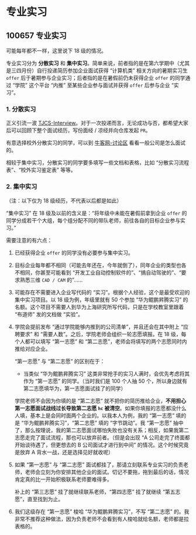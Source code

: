 # 专业实习

## 100657 专业实习

可能每年都不一样，这里说下 18 级的情况。

专业实习分为 **分散实习** 和 **集中实习**。简单来说，前者指的是在第六学期中（尤其是三四月份）自行投递简历参加企业面试获得 “计算机类” 相关方向的暑期实习生 `offer` 后于暑期参与企业实习；后者指的是在暑假前仍未获得企业 `offer` 的同学通过 “学院” 这个平台 “内推” 至某些企业参与面试并获得 `offer` 后参与企业 “实习”。

### 1. 分散实习

正义引流一波 [TJCS-Interview](https://github.com/TJ-CSCCG/TJCS-Interview)。对于一次投递而言，无论成功与否，都希望大家后可以回顾下整个面试经历，写份面经 / 凉经并向仓库发起 `PR`。

有意选择校外分散实习的同学，可以到 [牛客网-讨论区](https://www.nowcoder.com/discuss/experience/index) 看看一般公司是怎么面试的。

相较于集中实习，分散实习的同学要多填写一些文档和表格，比如 “分散实习流程表”、“校外实习鉴定表” 等等。

### 2. 集中实习

（注：以下仅为 18 级经历，不代表以后都是如此）

“集中实习” 在 18 级及以前的含义是：“将年级中未能在暑假前拿到企业 `offer` 的同学分成若干个大组，每个组分配不同的带队老师，前往各自的目标企业参与实习。”

需要注意的有六点：

1. 已经获得企业 `offer` 的同学没有必要参与集中实习。

2. 目标企业每年都不相同（可能去年还在，今年就倒了），同年企业的类型也各不相同，你甚至可能看到 “开发工业自动控制软件的”、“搞自动驾驶的”、“要求熟悉三维 `CAD / CAM` 的”……

3. 可能存在不需要进入企业写代码的 “实习”。根据个人经验，这个是最受欢迎的集中实习项目。以 18 级为例，年级里就有 50 个参加 “华为鲲鹏昇腾实习” 的名额。这个项目不需要人到华为上海研究所写代码，只是在学校教室里跟着 “布道师” 发的文档做 “实验”。

4. 学院会提前发布 “通过学院能够内推到的公司清单”，并且还会在其中附上 “应聘要求” 和 “需要人数”。之后，学院老师会组织一轮志愿填报。在 18 级，每个人都可以填写 “第一志愿” 和 “第二志愿”，老师会将填写的两个志愿同时内推给对应企业。

   “第一志愿” 与 “第二志愿” 的区别在于：

   * 当类似 “华为鲲鹏昇腾实习” 这类非常抢手的实习人满时，会优先考虑将其作为 “第一志愿” 的同学。（当时我们是 100 个人抽 50 个，所以身边就有第二志愿填华为，第一志愿面试挂了的同学）

   学院老师不会因为你填的是 “第二志愿” 就不把你的简历推给企业，**不用担心第一志愿面试战线过长导致第二志愿 `hc` 被清空**。如果你填报的志愿都没什么人填，基本上是会同时面两个企业的。以我本人为例，我的 “第一志愿” 填的是 “华为鲲鹏昇腾实习”，“第二志愿” 填的 “字节跳动”。我 “第一志愿” 抽中了，那么按理说，我的第二志愿面试哪怕失败也没有关系；相反，如果我第二志愿走完了面试流程，那也可以放弃前者。（但是会出现 “A 公司走完了终面都开始谈待遇了，但更想去的 B 公司面试才进行到中间” 的情况。这个时候究竟是放弃 A 背水一战，还是选择见好就收呢）

5. 如果 “第一志愿” 与 “第二志愿” 面试都挂了，那请立刻联系专业实习的负责老师，老师会立刻为你安排其他企业的面试。切记不要拖，拖到最后的话，情况肯定真的比一开始积极联系老师要难得多。

   补上的 “第三志愿” 挂了就继续联系老师，“第四志愿” 挂了就继续 “第五志愿”，直至找到为止。

6. 我们这级存在 “第一志愿” 梭哈 “华为鲲鹏昇腾实习”，不写 “第二志愿” 的。我非常不推荐这种做法，因为负责老师不会看到有人梭哈就给名额，老师都是拉表格的。

